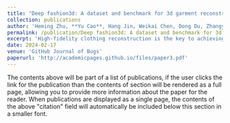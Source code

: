 ```yaml
---
title: "Deep fashion3d: A dataset and benchmark for 3d garment reconstruction from single images"
collection: publications
author: 'Heming Zhu, **Yu Cao**, Hang Jin, Weikai Chen, Dong Du, Zhangye Wang, Shuguang Cui, and Xiaoguang Han'
permalink: /publication/Deep fashion3d: A dataset and benchmark for 3d garment reconstruction from single images
excerpt: 'High-fidelity clothing reconstruction is the key to achieving photorealism in a wide range of applications including human digitization, virtual try-on, etc. Recent advances in learning-based approaches have accomplished unprecedented accuracy in recovering unclothed human shape and pose from single images, thanks to the availability of powerful statistical models, e.g. SMPL, learned from a large number of body scans. In contrast, modeling and recovering clothed human and 3D garments remains notoriously difficult, mostly due to the lack of large-scale clothing models available for the research community. We propose to fill this gap by introducing Deep Fashion3D, the largest collection to date of 3D garment models, with the goal of establishing a novel benchmark and dataset for the evaluation of image-based garment reconstruction systems. Deep Fashion3D contains 2078 models reconstructed from real garments, which covers 10 different categories and 563 garment instances. It provides rich annotations including 3D feature lines, 3D body pose and the corresponded multi-view real images. In addition, each garment is randomly posed to enhance the variety of real clothing deformations. To demonstrate the advantage of Deep Fashion3D, we propose a novel baseline approach for single-view garment reconstruction, which leverages the merits of both mesh and implicit representations. A novel adaptable template is proposed to enable the learning of all types of clothing in a single network. Extensive experiments have been conducted on the proposed dataset to verify its significance and usefulness.'
date: 2024-02-17
venue: 'GitHub Journal of Bugs'
paperurl: 'http://academicpages.github.io/files/paper3.pdf'
---
```


The contents above will be part of a list of publications, if the user clicks the link for the publication than the contents of section will be rendered as a full page, allowing you to provide more information about the paper for the reader. When publications are displayed as a single page, the contents of the above "citation" field will automatically be included below this section in a smaller font.
